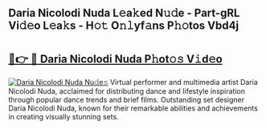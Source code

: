 ## Daria Nicolodi Nuda L𝚎a𝚔ed N𝚞𝚍e - Part-gRL Vi𝚍𝚎o L𝚎a𝚔s - H𝚘𝚝 O𝚗𝚕yf𝚊ns P𝚑𝚘tos Vbd4j

# <h2><a href="http://kf7a6wk.oniu.top/?m=Daria+Nicolodi+Nuda">🔗👉 🔴 Daria Nicolodi Nuda P𝚑ot𝚘𝚜 V𝚒d𝚎o</a></h2>

[![Daria Nicolodi Nuda Nu𝚍e𝚜](https://i.imgur.com/0qMVB7G.gif)](http://kf7a6wk.oniu.top/?m=Daria+Nicolodi+Nuda)
Virtual performer and multimedia artist Daria Nicolodi Nuda, acclaimed for distributing dance and lifestyle inspiration through popular dance trends and brief films. Outstanding set designer Daria Nicolodi Nuda, known for their remarkable abilities and achievements in creating visually stunning sets.  
